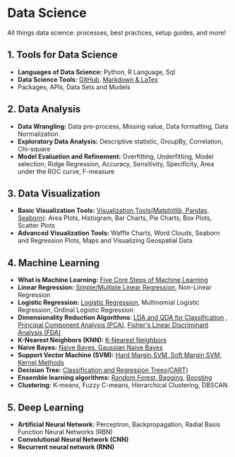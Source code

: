# Data Science

All things data science: processes, best practices, setup guides, and more!

## 1. Tools for Data Science


- **Languages of Data Science:** Python, R Language, Sql
- **Data Science Tools:** [GitHub](https://github.com/Followb1ind1y/Data_Science), [Markdown & LaTex](https://towardsdatascience.com/write-markdown-latex-in-the-jupyter-notebook-10985edb91fd)
- Packages, APIs, Data Sets and Models

## 2. Data Analysis


- **Data Wrangling:** Data pre-process, Missing value, Data formatting, Data Normalization
- **Exploratory Data Analysis:** Descriptive statistic, GroupBy, Correlation, Chi-square
- **Model Evaluation and Refinement:** Overfitting, Underfitting, Model selection, Ridge Regression, Accuracy, Sensitivity, Specificity, Area under the ROC curve, F-measure

## 3. Data Visualization


- **Basic Visualization Tools:** [Visualization Tools(Matplotlib, Pandas, Seaborn)](https://github.com/Followb1ind1y/Data_Science/tree/main/Data_Visualization): Area Plots, Histogram, Bar Charts, Pie Charts, Box Plots, Scatter Plots
- **Advanced Visualization Tools:** Waffle Charts, Word Clouds, Seaborn and Regression Plots, Maps and Visualizing Geospatial Data

## 4. Machine Learning


- **What is Machine Learning:** [Five Core Steps of Machine Learning](https://github.com/Followb1ind1y/Data_Science/blob/main/Machine_Learning/01_What_is_Machine_Learning/01_What_is%20_Machine_Learning_Machine_Learning.ipynb)
- **Linear Regression:** [Simple/Multiple Linear Regression](https://github.com/Followb1ind1y/Data_Science/blob/main/Machine_Learning/02_Linear_Regression/02_Linear_Regression.ipynb), Non-Linear Regression
- **Logistic Regression:** [Logistic Regression](https://github.com/Followb1ind1y/Data_Science/blob/main/Machine_Learning/03_Logistic_Regression/03_Logistic_Regression.ipynb), Multinomial Logistic Regression, Ordinal Logistic Regression
- **Dimensionality Reduction Algorithms**: [LDA and QDA for Classification](https://github.com/Followb1ind1y/Data_Science/blob/main/Machine_Learning/04_LDA_and_QDA_for_Classification/04_LDA_and_QDA_for_Classification.ipynb) , [Principal Component Analysis (PCA)](https://github.com/Followb1ind1y/Data_Science/blob/main/Machine_Learning/05_Principal_Component_Analysis/05_Principal_Component_Analysis.ipynb), [Fisher's Linear Discriminant Analysis (FDA)](https://github.com/Followb1ind1y/Data_Science/blob/main/Machine_Learning/06_Fisher%E2%80%99s_Linear_Discriminant_Analysis/06_Fisher%E2%80%99s_Linear_Discriminant_Analysis.ipynb)
- **K-Nearest Neighbors (KNN):** [K-Nearest Neighbors](https://github.com/Followb1ind1y/Data_Science/blob/main/Machine_Learning/07_K_Nearest_Neighbors/07_K_Nearest_Neighbors.ipynb)
- **Naive Bayes:** [Naive Bayes, Gaussian Naive Bayes](https://github.com/Followb1ind1y/Data_Science/blob/main/Machine_Learning/08_Naive_Bayes/08_Naive_Bayes.ipynb)
- **Support Vector Machine (SVM):** [Hard Margin SVM, Soft Margin SVM, Kernel Methods](https://github.com/Followb1ind1y/Data_Science/blob/main/Machine_Learning/09_Support_Vector_Machine/09_Support_Vector_Machine.ipynb)
- **Decision Tree:** [Classification and Regression Trees(CART)](https://github.com/Followb1ind1y/Data_Science/blob/main/Machine_Learning/10_Decision_Tree/10_Decision_Tree.ipynb)
- **Ensemble learning algorithms:** [Random Forest, Bagging](https://github.com/Followb1ind1y/Data_Science/blob/main/Machine_Learning/11_Bagging_and_Random_Forest/11_Bagging_and_Random_Forest.ipynb), [Boosting](https://github.com/Followb1ind1y/Data_Science/blob/main/Machine_Learning/12_Boosting/12_Boosting.ipynb)
- **Clustering:** K-means, Fuzzy C-means, Hierarchical Clustering, DBSCAN

## 5. Deep Learning


- **Artificial Neural Network:** Perceptron, Backpropagation, Radial Basis Function Neural Networks (RBN)
- **Convolutional Neural Network (CNN)**
- **Recurrent neural network (RNN)**
